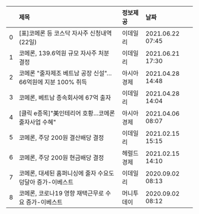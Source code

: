 |    | 제목                                                       | 정보제공   | 날짜             |
|---:|:-----------------------------------------------------------|:-----------|:-----------------|
|  0 | [표]코메론 등 코스닥 자사주 신청내역(22일)                 | 이데일리   | 2021.06.22 07:45 |
|  1 | 코메론, 139.6억원 규모 자사주 처분 결정                    | 이데일리   | 2021.06.21 17:30 |
|  2 | 코메론 "줄자제조 베트남 공장 신설"…66억원에 지분 100% 취득 | 아시아경제 | 2021.04.28 14:48 |
|  3 | 코메론, 베트남 종속회사에 67억 출자                        | 이데일리   | 2021.04.28 14:04 |
|  4 | [클릭 e종목]"美인테리어 호황…코메론 줄자사업 수혜"         | 아시아경제 | 2021.04.06 08:07 |
|  5 | 코메론, 주당 200원 결산배당 결정                           | 이데일리   | 2021.02.15 15:15 |
|  6 | 코메론, 주당 200원 현금배당 결정                           | 헤럴드경제 | 2021.02.15 14:10 |
|  7 | 코메론, 대세된 홈퍼니싱에 줄자 수요도 덩달아 증가-이베스트 | 이데일리   | 2020.09.02 08:13 |
|  8 | 코메론, 코로나19 영향 재택근무로 수요 증가-이베스트        | 머니투데이 | 2020.09.02 08:12 |